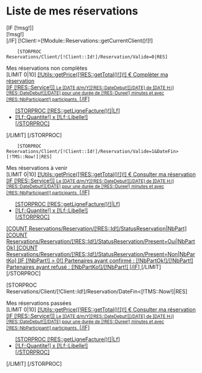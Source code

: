 <h1>Liste de mes réservations</h1>
[IF [!msg!]]
    <div class="alert alert-[!action!]">[!msg!]</div>
[/IF]
[!Client:=[!Module::Reservations::getCurrentClient()!]!]


        [STORPROC Reservations/Client/[!Client::Id!]/Reservation/Valide=0|RES]
<div class="alert alert-danger">
Mes réservations non complètes
</div>
        [LIMIT 0|10]
<a href="/[!Sys::getMenu(Reservations/Reservation)!]/[!RES::Id!]" class="btn-tennis">
<span class="label label-danger pull-right">[!Utils::getPrice([!RES::getTotal()!])!] €</span>
Complèter ma réservation<br/>
    [IF [!RES::Service!]]
    <small>Le [DATE d/m/Y][!RES::DateDebut!][/DATE] de [DATE H:i][!RES::DateDebut!][/DATE] pour une durée de [!RES::Duree!] minutes et avec [!RES::NbParticipant!] participants.</small>
    [/IF]
    <ul>
        [STORPROC [!RES::getLigneFacture()!]|Lf]
        <li>[!Lf::Quantite!] x [!Lf::Libelle!]</li>
        [/STORPROC]
    </ul>
</a>
        [/LIMIT]
        [/STORPROC]

        [STORPROC Reservations/Client/[!Client::Id!]/Reservation/Valide=1&DateFin>[!TMS::Now!]|RES]
<div class="alert alert-success">
Mes réservations à venir
</div>
        [LIMIT 0|10]
<a href="/[!Sys::getMenu(Reservations/Reservation)!]/[!RES::Id!]" class="btn-tennis">
<span class="label label-success pull-right">[!Utils::getPrice([!RES::getTotal()!])!] €</span>
Consulter ma réservation<br/>
    [IF [!RES::Service!]]
    <small>Le [DATE d/m/Y][!RES::DateDebut!][/DATE] de [DATE H:i][!RES::DateDebut!][/DATE] pour une durée de [!RES::Duree!] minutes et avec [!RES::NbParticipant!] participants.</small>
    [/IF]
    <ul>
        [STORPROC [!RES::getLigneFacture()!]|Lf]
        <li>[!Lf::Quantite!] x [!Lf::Libelle!]</li>
        [/STORPROC]
    </ul>
    [COUNT Reservations/Reservation/[!RES::Id!]/StatusReservation|NbPart]
    [COUNT Reservations/Reservation/[!RES::Id!]/StatusReservation/Present=Oui|NbPartOk]
    [COUNT Reservations/Reservation/[!RES::Id!]/StatusReservation/Present=Non|NbPartKo]
    [IF [!NbPart!] > 0!]
        Partenaires ayant confirmé : [!NbPartOk!]/[!NbPart!] <br/>
        Partenaires ayant refusé : [!NbPartKo!]/[!NbPart!]
    [/IF]
</a>
        [/LIMIT]
        [/STORPROC]

[STORPROC Reservations/Client/[!Client::Id!]/Reservation/DateFin<[!TMS::Now!]|RES]
<div class="alert alert-info">
    Mes réservations passées
</div>
[LIMIT 0|10]
<a href="/[!Sys::getMenu(Reservations/Reservation)!]/[!RES::Id!]" class="btn-tennis">
    <span class="label label-primary pull-right">[!Utils::getPrice([!RES::getTotal()!])!] €</span>
    Consulter ma réservation<br/>
    [IF [!RES::Service!]]
    <small>Le [DATE d/m/Y][!RES::DateDebut!][/DATE] de [DATE H:i][!RES::DateDebut!][/DATE] pour une durée de [!RES::Duree!] minutes et avec [!RES::NbParticipant!] participants.</small>
    [/IF]
    <ul>
        [STORPROC [!RES::getLigneFacture()!]|Lf]
        <li>[!Lf::Quantite!] x [!Lf::Libelle!]</li>
        [/STORPROC]
    </ul>
</a>
[/LIMIT]
[/STORPROC]